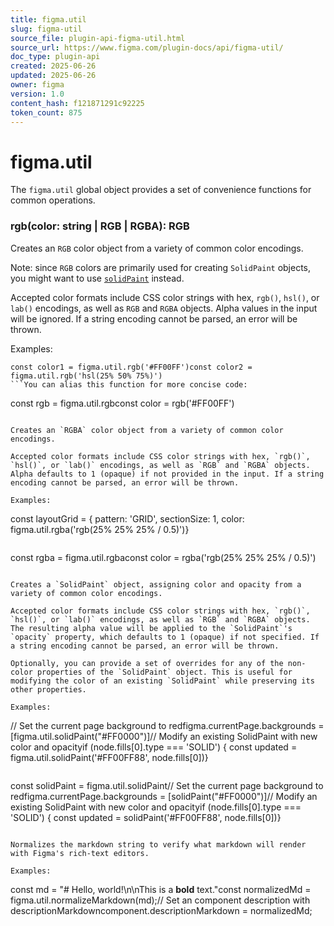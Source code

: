 ```yaml
---
title: figma.util
slug: figma-util
source_file: plugin-api-figma-util.html
source_url: https://www.figma.com/plugin-docs/api/figma-util/
doc_type: plugin-api
created: 2025-06-26
updated: 2025-06-26
owner: figma
version: 1.0
content_hash: f121871291c92225
token_count: 875
---
```

# figma.util

The `figma.util` global object provides a set of convenience functions for common operations.

### rgb(color: string | RGB | RGBA): RGB

Creates an `RGB` color object from a variety of common color encodings.

Note: since `RGB` colors are primarily used for creating `SolidPaint` objects, you might want to use [`solidPaint`](/plugin-docs/api/properties/figma-util-solidpaint/) instead.

Accepted color formats include CSS color strings with hex, `rgb()`, `hsl()`, or `lab()` encodings, as well as `RGB` and `RGBA` objects. Alpha values in the input will be ignored. If a string encoding cannot be parsed, an error will be thrown.

Examples:

```
const color1 = figma.util.rgb('#FF00FF')const color2 = figma.util.rgb('hsl(25% 50% 75%)')
```You can alias this function for more concise code:

```
const rgb = figma.util.rgbconst color = rgb('#FF00FF')
```[View more →](/plugin-docs/api/properties/figma-util-rgb/)### rgba(color: string | RGB | RGBA): RGBA

Creates an `RGBA` color object from a variety of common color encodings.

Accepted color formats include CSS color strings with hex, `rgb()`, `hsl()`, or `lab()` encodings, as well as `RGB` and `RGBA` objects. Alpha defaults to 1 (opaque) if not provided in the input. If a string encoding cannot be parsed, an error will be thrown.

Examples:

```
const layoutGrid = { pattern: 'GRID', sectionSize: 1, color: figma.util.rgba('rgb(25% 25% 25% / 0.5)')}
```You can alias this function for more concise code:

```
const rgba = figma.util.rgbaconst color = rgba('rgb(25% 25% 25% / 0.5)')
```[View more →](/plugin-docs/api/properties/figma-util-rgba/)### solidPaint(color: string | RGB | RGBA, overrides?: Partial): SolidPaint

Creates a `SolidPaint` object, assigning color and opacity from a variety of common color encodings.

Accepted color formats include CSS color strings with hex, `rgb()`, `hsl()`, or `lab()` encodings, as well as `RGB` and `RGBA` objects. The resulting alpha value will be applied to the `SolidPaint`'s `opacity` property, which defaults to 1 (opaque) if not specified. If a string encoding cannot be parsed, an error will be thrown.

Optionally, you can provide a set of overrides for any of the non-color properties of the `SolidPaint` object. This is useful for modifying the color of an existing `SolidPaint` while preserving its other properties.

Examples:

```
// Set the current page background to redfigma.currentPage.backgrounds = [figma.util.solidPaint("#FF0000")]// Modify an existing SolidPaint with new color and opacityif (node.fills[0].type === 'SOLID') { const updated = figma.util.solidPaint('#FF00FF88', node.fills[0])}
```You can alias this function for more concise code:

```
const solidPaint = figma.util.solidPaint// Set the current page background to redfigma.currentPage.backgrounds = [solidPaint("#FF0000")]// Modify an existing SolidPaint with new color and opacityif (node.fills[0].type === 'SOLID') { const updated = solidPaint('#FF00FF88', node.fills[0])}
```[View more →](/plugin-docs/api/properties/figma-util-solidpaint/)### normalizeMarkdown(markdown: string): string

Normalizes the markdown string to verify what markdown will render with Figma's rich-text editors.

Examples:

```
const md = "# Hello, world!\n\nThis is a **bold** text."const normalizedMd = figma.util.normalizeMarkdown(md);// Set an component description with descriptionMarkdowncomponent.descriptionMarkdown = normalizedMd;
```[View more →](/plugin-docs/api/properties/figma-util-normalizemarkdown/)